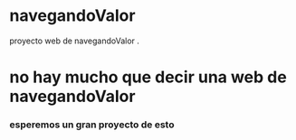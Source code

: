 # navegandoValor
proyecto web de navegandoValor . 
# no hay mucho que decir una web  de navegandoValor
### esperemos un gran proyecto de esto
